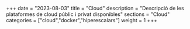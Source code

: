 +++
date        = "2023-08-03"
title       = "Cloud"
description = "Descripció de les plataformes de cloud públic i privat disponibles"
sections    = "Cloud"
categories  = ["cloud","docker","hiperescalars"]
weight		= 1
+++